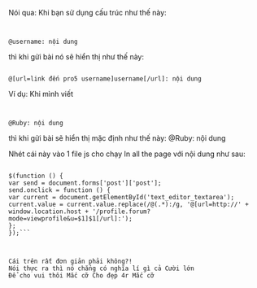 Nói qua: Khi bạn sử dụng cấu trúc như thế này:

```


@username: nội dung
```
thì khi gửi bài nó sẽ hiển thị như thế này:

```

@[url=link đến pro5 username]username[/url]: nội dung
```

Ví dụ: Khi mình viết

```


@Ruby: nội dung
```
thì khi gửi bài sẽ hiển thị mặc định như thế này: @Ruby: nội dung


Nhét cái này vào 1 file js cho chạy In all the page với nội dung như sau:

```

$(function () {
var send = document.forms['post']['post'];
send.onclick = function () {
var current = document.getElementById('text_editor_textarea');
current.value = current.value.replace(/@(.*):/g, '@[url=http://' + window.location.host + '/profile.forum?mode=viewprofile&u=$1]$1[/url]:');
};
});```



Cái trên rất đơn giản phải không?!
Nói thực ra thì nó chẳng có nghĩa lí gì cả Cười lớn
Để cho vui thôi Mắc cỡ Cho đẹp 4r Mắc cỡ